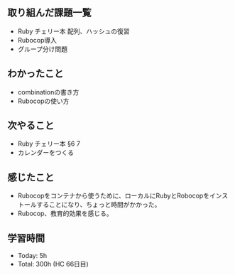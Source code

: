 ## 取り組んだ課題一覧
- Ruby チェリー本 配列、ハッシュの復習
- Rubocop導入
- グループ分け問題
## わかったこと
- combinationの書き方
- Rubocopの使い方
## 次やること
- Ruby チェリー本 §6 7 
- カレンダーをつくる
## 感じたこと
- Rubocopをコンテナから使うために、ローカルにRubyとRobocopをインストールすることになり、ちょっと時間がかかった。
- Rubocop、教育的効果を感じる。
## 学習時間
- Today: 5h
- Total: 300h (HC 66日目)

